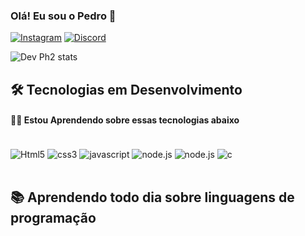 ### Olá! Eu sou o Pedro 👋

[![Instagram](https://img.shields.io/badge/Instagram-E4405F?style=for-the-badge&logo=instagram&logoColor=white)](https://www.instagram.com/pdzinx.z7?igsh=MWxtOWlsM2JwbXNvdg==)
[![Discord](https://img.shields.io/badge/Discord-7289DA?style=for-the-badge&logo=discord&logoColor=white)](@devph2)

![Dev Ph2 stats](https://github-readme-stats.vercel.app/api?username=DevPh2&show_icons=true&theme=midnight-purple)

## 🛠️ Tecnologias em Desenvolvimento

#### 🧑‍🎓 Estou Aprendendo sobre essas tecnologias abaixo

<div style="display: inline_block"><br/>
<img align="center" alt="Html5" src="https://img.shields.io/badge/HTML5-E34F26?style=for-the-badge&logo=html5&logoColor=whitee">
<img align="center" alt="css3" src="https://img.shields.io/badge/CSS3-1572B6?style=for-the-badge&logo=css3&logoColor=white">
<img align="center" alt="javascript" src="https://img.shields.io/badge/JavaScript-F7DF1E?style=for-the-badge&logo=javascript&logoColor=black">
<img align="center" alt="node.js" src="https://img.shields.io/badge/Node.js-43853D?style=for-the-badge&logo=node.js&logoColor=white">
<img align="center" alt="node.js" src="https://img.shields.io/badge/Tailwind_CSS-38B2AC?style=for-the-badge&logo=tailwind-css&logoColor=white">
<img align="center" alt="c" src="https://img.shields.io/badge/C-00599C?style=for-the-badge&logo=c&logoColor=white">
</div><br/>

## 📚 Aprendendo todo dia sobre linguagens de programação
